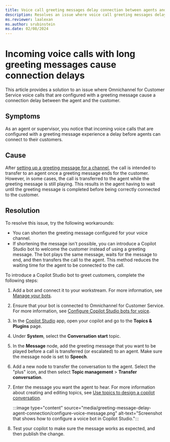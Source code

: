 ```yaml
---
title: Voice call greeting messages delay connection between agents and customers
description: Resolves an issue where voice call greeting messages delay an agent's ability to connect to a customer in the voice channel in Omnichannel for Customer Service.
ms.reviewer: laalexan
ms.author: srubinstein
ms.date: 02/08/2024
---
```

# Incoming voice calls with long greeting messages cause connection delays

This article provides a solution to an issue where Omnichannel for Customer Service voice calls that are configured with a greeting message cause a connection delay between the agent and the customer.

## Symptoms

As an agent or supervisor, you notice that incoming voice calls that are configured with a greeting message experience a delay before agents can connect to their customers.

## Cause

After [setting up a greeting message for a channel](/dynamics365/customer-service/administer/configure-automated-message), the call is intended to transfer to an agent once a greeting message ends for the customer. However, in some cases, the call is transferred to the agent while the greeting message is still playing. This results in the agent having to wait until the greeting message is completed before being correctly connected to the customer.

## Resolution

To resolve this issue, try the following workarounds:

- You can shorten the greeting message configured for your voice channel.
- If shortening the message isn't possible, you can introduce a Copilot Studio bot to welcome the customer instead of using a greeting message. The bot plays the same message, waits for the message to end, and then transfers the call to the agent. This method reduces the waiting time for the agent to be connected to the call.

To introduce a Copilot Studio bot to greet customers, complete the following steps:

1. Add a bot and connect it to your workstream. For more information, see [Manage your bots](/dynamics365/customer-service/administer/manage-your-bots#add-a-bot).

1. Ensure that your bot is connected to Omnichannel for Customer Service. For more information, see [Configure Copilot Studio bots for voice](/dynamics365/customer-service/administer/voice-channel-pva-bots#configure-handoff-from-copilot-studio-to-omnichannel-for-customer-service).

1. In the [Copilot Studio](/microsoft-copilot-studio/fundamentals-what-is-copilot-studio) app, open your copilot and go to the **Topics & Plugins** page.
1. Under **System**, select the **Conversation start** topic.
1. In the **Message** node, add the greeting message that you want to be played before a call is transferred (or escalated) to an agent. Make sure the message node is set to **Speech**.
1. Add a new node to transfer the conversation to the agent. Select the "plus" icon, and then select **Topic management** > **Transfer conversation**.
1. Enter the message you want the agent to hear. For more information about creating and editing topics, see [Use topics to design a copilot conversation](/microsoft-copilot-studio/authoring-create-edit-topics).

    :::image type="content" source="media/greeting-message-delay-agent-connection/configure-voice-message.png" alt-text="Screenshot that shows how to configure a voice bot in Copilot Studio.":::

1. Test your copilot to make sure the message works as expected, and then publish the change.
